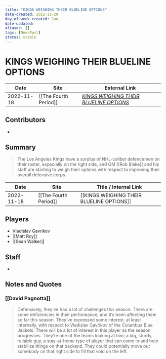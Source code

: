 ```yaml
---
title: "KINGS WEIGHING THEIR BLUELINE OPTIONS"
date-created: 2022-11-20
day-of-week-created: Sun
date-updated: 
aliases: []
tags: [NewsPost]
status: stable
---
```


# KINGS WEIGHING THEIR BLUELINE OPTIONS

| Date       | Site                  | External Link                                                                                                             |
| ---------- | --------------------- | ------------------------------------------------------------------------------------------------------------------------- |
| 2022-11-18 | [[The Fourth Period]] | [*KINGS WEIGHING THEIR BLUELINE OPTIONS*](https://www.thefourthperiod.com/nov-2022/kings-weighing-their-blueline-options) |

## Contributors
- 

## Summary
> The Los Angeles Kings have a surplus of NHL-caliber defencemen on their roster, especially on the right side, and GM [[Rob Blake]] and his staff are starting to weigh their options with respect to improving their overall defensive corps.

| Date       | Site                  | Title / Internal Link                     |
| ---------- | --------------------- | ----------------------------------------- |
| 2022-11-18 | [[The Fourth Period]] | [[KINGS WEIGHING THEIR BLUELINE OPTIONS]] |

## Players
- Vladislav Gavrikov
- [[Matt Roy]]
- [[Sean Walker]]

## Staff
- 

## Notes and Quotes
### [[David Pagnotta]]
> Defensively, they’ve had a lot of challenges this season. There are some deficiencies in their performance, and it’s been affecting them so far this season. 
> They’ve expressed some interest, at least internally, with respect to Vladislav Gavrikov of the Columbus Blue Jackets. There will be a lot of interest in this player as the season progresses. They’re one of the teams looking at him; a big, sturdy, reliable guy, a stay-at-home type of player that can come in and help stabilize things on that backend. They could potentially move out somebody on that right side to fill that void on the left.

